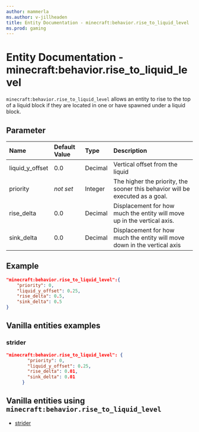 ```yaml
---
author: mammerla
ms.author: v-jillheaden
title: Entity Documentation - minecraft:behavior.rise_to_liquid_level
ms.prod: gaming
---
```


# Entity Documentation - minecraft:behavior.rise_to_liquid_level

`minecraft:behavior.rise_to_liquid_level` allows an entity to rise to the top of a liquid block if they are located in one or have spawned under a liquid block.

## Parameter

|Name |Default Value  |Type  |Description  |
|:----------|:----------|:----------|:----------|
|liquid_y_offset| 0.0| Decimal| Vertical offset from the liquid |
|priority|*not set*|Integer|The higher the priority, the sooner this behavior will be executed as a goal.|
|rise_delta | 0.0| Decimal| Displacement for how much the entity will move up in the vertical axis.|
|sink_delta | 0.0| Decimal| Displacement for how much the entity will move down in the vertical axis|

## Example

```json
"minecraft:behavior.rise_to_liquid_level":{
    "priority": 0,
    "liquid_y_offset": 0.25,
    "rise_delta": 0.5,
    "sink_delta": 0.5
}
```

## Vanilla entities examples

### strider

```json
"minecraft:behavior.rise_to_liquid_level": {
        "priority": 0,
        "liquid_y_offset": 0.25,
        "rise_delta": 0.01,
        "sink_delta": 0.01
      }
```

## Vanilla entities using `minecraft:behavior.rise_to_liquid_level`

- [strider](../../../../Source/VanillaBehaviorPack_Snippets/entities/strider.md)

